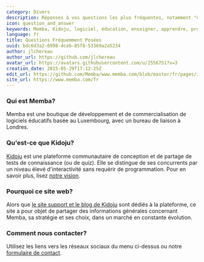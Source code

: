 ```yaml
---
category: Divers
description: Réponses à vos questions les plus fréquentes, notamment "qui est Memba?" et "qu'est-ce que Kidoju?"
icon: question_and_answer
keywords: Memba, Kidoju, logiciel, éducation, enseigner, apprendre, professeur, étudiant, connaissance, exercice, test, quiz, blog, article, documentation
language: fr
title: Questions Fréquemment Posées
uuid: bdc6d3a2-6998-4ceb-85f8-53369a2a5234
author: jlchereau
author_url: https://github.com/jlchereau
avatar_url: https://avatars.githubusercontent.com/u/2556751?v=3
creation_date: 2015-05-29T17:12:25Z
edit_url: https://github.com/Memba/www.memba.com/blob/master/fr/pages/index.md
site_url: https://www.memba.com/fr
---
```

### Qui est Memba?

Memba est une boutique de développement et de commercialisation de logiciels éducatifs basée au Luxembourg, avec un bureau de liaison à Londres.

### Qu'est-ce que Kidoju?

[Kidoju](http://www.kidoju.com/) est une plateforme communautaire de conception et de partage de tests de connaissance (ou de quiz).
Elle se distingue de ses concurrents par un niveau élevé d'interactivité sans requérir de programmation. 
Pour en savoir plus, lisez [notre vision](https://www.kidoju.com/support/fr/posts/2016/04/vision).

### Pourquoi ce site web?

Alors que [le site support et le blog de Kidoju](https:www.kidoju.com/support/fr/) sont dédiés à la plateforme,
ce site a pour objet de partager des informations générales concernant Memba, sa stratégie et ses choix,
dans un marché en constante évolution.

### Comment nous contacter?

Utilisez les liens vers les réseaux sociaux du menu ci-dessus ou notre [formulaire de contact](/fr/contact).
